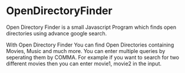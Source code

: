 # OpenDirectoryFinder
Open Directory Finder is a small Javascript Program which finds open directories using advance google search.

With Open Directory Finder You can find Open Directories containing Movies, Music and much more.
You can enter multiple queries by seperating them by COMMA. For example if you want to search for two different movies then you can enter movie1, movie2 in the input.
